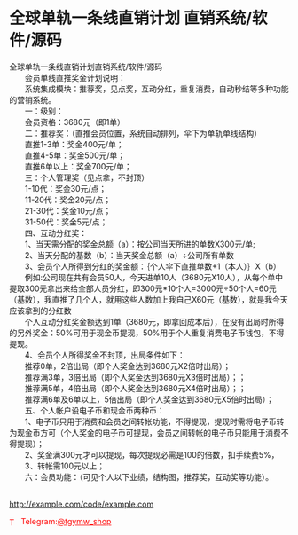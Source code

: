 # 全球单轨一条线直销计划 直销系统/软件/源码

全球单轨一条线直销计划直销系统/软件/源码<br>　　会员单线直推奖金计划说明：<br>　　系统集成模块：推荐奖，见点奖，互动分红，重复消费，自动秒结等多种功能的营销系统。<br>　　一：级别：<br>　　会员资格：3680元（即1单）<br>　　二：推荐奖：（直推会员位置，系统自动排列，伞下为单轨单线结构）<br>　　直推1-3单：奖金400元/单；<br>　　直推4-5单：奖金500元/单；<br>　　直推6单以上：奖金700元/单；<br>　　三：个人管理奖（见点拿，不封顶）<br>　　1-10代：奖金30元/点；<br>　　11-20代：奖金20元/点；<br>　　21-30代：奖金10元/点；<br>　　31-50代：奖金5元/点；<br>　　四、互动分红奖：<br>　　1、当天需分配的奖金总额（a）：按公司当天所进的单数X300元/单;<br>　　2、当天分配的基数（b）：当天奖金总额（a）÷公司所有单数<br>　　3、会员个人所得到分红的奖金额：｛个人伞下直推单数+1（本人）｝X（b）<br>　　例如:公司现在共有会员50人，今天进单10人（3680元X10人），从每个单中提取300元拿出来给全部人员分红，即300元*10个人=3000元÷50个人=60元（基数），我直推了几个人，就用这些人数加上我自己X60元（基数），就是我今天应该拿到的分红数<br>　　个人互动分红奖金额达到1单（3680元，即拿回成本后），在没有出局时所得的另外奖金：50%可用于现金币提现，50%用于个人重复消费电子币钱包，不得提现。<br>　　4、会员个人所得奖金不封顶，出局条件如下：<br>　　推荐0单，2倍出局（即个人奖金达到3680元X2倍时出局）；<br>　　推荐满3单，3倍出局（即个人奖金达到3680元X3倍时出局）；；<br>　　推荐满5单，4倍出局（即个人奖金达到3680元X4倍时出局）；；<br>　　推荐满6单及6单以上，5倍出局（即个人奖金达到3680元X5倍时出局）；<br>　　五、个人帐户设电子币和现金币两种币：<br>　　1、电子币只用于消费和会员之间转帐功能，不得提现，提现时需将电子币转为现金币方可（个人奖金的电子币可提现，会员之间转帐的电子币只能用于消费不得提现）；<br>　　2、奖金满300元才可以提现，每次提现必需是100的倍数，扣手续费5%，<br>　　3、转帐需100元以上；<br>　　六：会员功能：（可见个人以下业绩，结构图，推荐奖，互动奖等功能）。<br><br>

http://example.com/code/example.com







<p style="color: red;"><img src="https://cdn-icons-png.flaticon.com/512/2111/2111646.png" alt="Telegram Icon" style="width: 16px; vertical-align: middle; margin-right: 5px;">Telegram:<a href="https://t.me/tgymw_shop" style="color: red;">@tgymw_shop</a></p>
